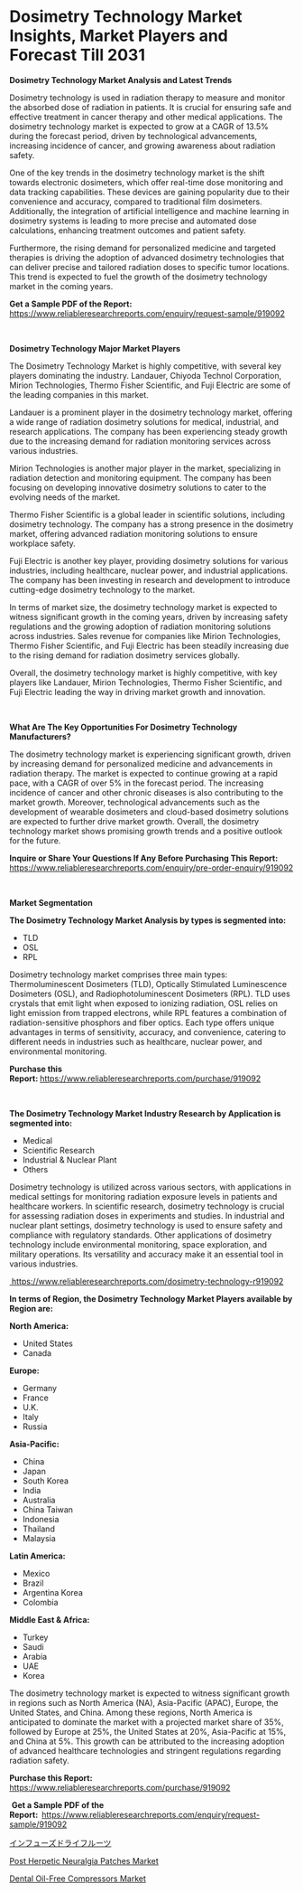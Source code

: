 <p><h1>Dosimetry Technology Market Insights, Market Players and Forecast Till 2031</h1></p><p><strong>Dosimetry Technology Market Analysis and Latest Trends</strong></p>
<p><p>Dosimetry technology is used in radiation therapy to measure and monitor the absorbed dose of radiation in patients. It is crucial for ensuring safe and effective treatment in cancer therapy and other medical applications. The dosimetry technology market is expected to grow at a CAGR of 13.5% during the forecast period, driven by technological advancements, increasing incidence of cancer, and growing awareness about radiation safety.</p><p>One of the key trends in the dosimetry technology market is the shift towards electronic dosimeters, which offer real-time dose monitoring and data tracking capabilities. These devices are gaining popularity due to their convenience and accuracy, compared to traditional film dosimeters. Additionally, the integration of artificial intelligence and machine learning in dosimetry systems is leading to more precise and automated dose calculations, enhancing treatment outcomes and patient safety.</p><p>Furthermore, the rising demand for personalized medicine and targeted therapies is driving the adoption of advanced dosimetry technologies that can deliver precise and tailored radiation doses to specific tumor locations. This trend is expected to fuel the growth of the dosimetry technology market in the coming years.</p></p>
<p><strong>Get a Sample PDF of the Report:&nbsp;</strong> <a href="https://www.reliableresearchreports.com/enquiry/request-sample/919092">https://www.reliableresearchreports.com/enquiry/request-sample/919092</a></p>
<p>&nbsp;</p>
<p><strong>Dosimetry Technology Major Market Players</strong></p>
<p><p>The Dosimetry Technology Market is highly competitive, with several key players dominating the industry. Landauer, Chiyoda Technol Corporation, Mirion Technologies, Thermo Fisher Scientific, and Fuji Electric are some of the leading companies in this market.</p><p>Landauer is a prominent player in the dosimetry technology market, offering a wide range of radiation dosimetry solutions for medical, industrial, and research applications. The company has been experiencing steady growth due to the increasing demand for radiation monitoring services across various industries.</p><p>Mirion Technologies is another major player in the market, specializing in radiation detection and monitoring equipment. The company has been focusing on developing innovative dosimetry solutions to cater to the evolving needs of the market.</p><p>Thermo Fisher Scientific is a global leader in scientific solutions, including dosimetry technology. The company has a strong presence in the dosimetry market, offering advanced radiation monitoring solutions to ensure workplace safety.</p><p>Fuji Electric is another key player, providing dosimetry solutions for various industries, including healthcare, nuclear power, and industrial applications. The company has been investing in research and development to introduce cutting-edge dosimetry technology to the market.</p><p>In terms of market size, the dosimetry technology market is expected to witness significant growth in the coming years, driven by increasing safety regulations and the growing adoption of radiation monitoring solutions across industries. Sales revenue for companies like Mirion Technologies, Thermo Fisher Scientific, and Fuji Electric has been steadily increasing due to the rising demand for radiation dosimetry services globally.</p><p>Overall, the dosimetry technology market is highly competitive, with key players like Landauer, Mirion Technologies, Thermo Fisher Scientific, and Fuji Electric leading the way in driving market growth and innovation.</p></p>
<p>&nbsp;</p>
<p><strong>What Are The Key Opportunities For Dosimetry Technology Manufacturers?</strong></p>
<p><p>The dosimetry technology market is experiencing significant growth, driven by increasing demand for personalized medicine and advancements in radiation therapy. The market is expected to continue growing at a rapid pace, with a CAGR of over 5% in the forecast period. The increasing incidence of cancer and other chronic diseases is also contributing to the market growth. Moreover, technological advancements such as the development of wearable dosimeters and cloud-based dosimetry solutions are expected to further drive market growth. Overall, the dosimetry technology market shows promising growth trends and a positive outlook for the future.</p></p>
<p><strong>Inquire or Share Your Questions If Any Before Purchasing This Report:</strong> <a href="https://www.reliableresearchreports.com/enquiry/pre-order-enquiry/919092">https://www.reliableresearchreports.com/enquiry/pre-order-enquiry/919092</a></p>
<p>&nbsp;</p>
<p><strong>Market Segmentation</strong></p>
<p><strong>The Dosimetry Technology Market Analysis by types is segmented into:</strong></p>
<p><ul><li>TLD</li><li>OSL</li><li>RPL</li></ul></p>
<p><p>Dosimetry technology market comprises three main types: Thermoluminescent Dosimeters (TLD), Optically Stimulated Luminescence Dosimeters (OSL), and Radiophotoluminescent Dosimeters (RPL). TLD uses crystals that emit light when exposed to ionizing radiation, OSL relies on light emission from trapped electrons, while RPL features a combination of radiation-sensitive phosphors and fiber optics. Each type offers unique advantages in terms of sensitivity, accuracy, and convenience, catering to different needs in industries such as healthcare, nuclear power, and environmental monitoring.</p></p>
<p><strong>Purchase this Report:&nbsp;</strong><a href="https://www.reliableresearchreports.com/purchase/919092">https://www.reliableresearchreports.com/purchase/919092</a></p>
<p>&nbsp;</p>
<p><strong>The Dosimetry Technology Market Industry Research by Application is segmented into:</strong></p>
<p><ul><li>Medical</li><li>Scientific Research</li><li>Industrial & Nuclear Plant</li><li>Others</li></ul></p>
<p><p>Dosimetry technology is utilized across various sectors, with applications in medical settings for monitoring radiation exposure levels in patients and healthcare workers. In scientific research, dosimetry technology is crucial for assessing radiation doses in experiments and studies. In industrial and nuclear plant settings, dosimetry technology is used to ensure safety and compliance with regulatory standards. Other applications of dosimetry technology include environmental monitoring, space exploration, and military operations. Its versatility and accuracy make it an essential tool in various industries.</p></p>
<p><a href="https://www.reliableresearchreports.com/dosimetry-technology-r919092">&nbsp;https://www.reliableresearchreports.com/dosimetry-technology-r919092</a></p>
<p><strong>In terms of Region, the Dosimetry Technology Market Players available by Region are:</strong></p>
<p>
    <p> <strong> North America: </strong>
        <ul>
            <li>United States</li>
            <li>Canada</li>
        </ul>
        </p> 
    <p> <strong> Europe: </strong>
        <ul>
            <li>Germany</li>
            <li>France</li>
            <li>U.K.</li>
            <li>Italy</li>
            <li>Russia</li>
        </ul>
        </p> 
    <p> <strong> Asia-Pacific: </strong>
        <ul>
            <li>China</li>
            <li>Japan</li>
            <li>South Korea</li>
            <li>India</li>
            <li>Australia</li>
            <li>China Taiwan</li>
            <li>Indonesia</li>
            <li>Thailand</li>
            <li>Malaysia</li>
        </ul>
        </p> 
    <p> <strong> Latin America: </strong>
        <ul>
            <li>Mexico</li>
            <li>Brazil</li>
            <li>Argentina Korea</li>
            <li>Colombia</li>
        </ul>
        </p> 
    <p> <strong> Middle East & Africa: </strong>
        <ul>
            <li>Turkey</li>
            <li>Saudi</li>
            <li>Arabia</li>
            <li>UAE</li>
            <li>Korea</li>
        </ul>
    </p>
    </p>
<p><p>The dosimetry technology market is expected to witness significant growth in regions such as North America (NA), Asia-Pacific (APAC), Europe, the United States, and China. Among these regions, North America is anticipated to dominate the market with a projected market share of 35%, followed by Europe at 25%, the United States at 20%, Asia-Pacific at 15%, and China at 5%. This growth can be attributed to the increasing adoption of advanced healthcare technologies and stringent regulations regarding radiation safety.</p></p>
<p><strong>Purchase this Report: </strong><a href="https://www.reliableresearchreports.com/purchase/919092">https://www.reliableresearchreports.com/purchase/919092</a></p>
<p>&nbsp;<strong>Get a Sample PDF of the Report:&nbsp;&nbsp;</strong><a href="https://www.reliableresearchreports.com/enquiry/request-sample/919092">https://www.reliableresearchreports.com/enquiry/request-sample/919092</a></p>
<p><strong></strong></p>
<p><p><a href="https://github.com/TerrellConn/Market-Research-Report-List-2/blob/main/6905051175478.md">インフューズドライフルーツ</a></p><p><a href="https://github.com/ChiragRp1/Market-Research-Report-List-5/blob/main/post-herpetic-neuralgia-patches-market.md">Post Herpetic Neuralgia Patches Market</a></p><p><a href="https://github.com/abdelrhmankishk22/Market-Research-Report-List-5/blob/main/dental-oil-free-compressors-market.md">Dental Oil-Free Compressors Market</a></p></p>